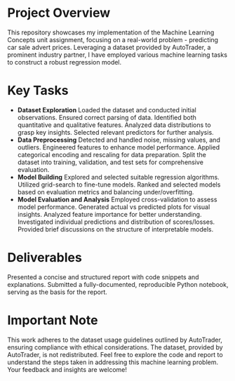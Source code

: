 # Project Overview
This repository showcases my implementation of the Machine Learning Concepts unit assignment, focusing on a real-world problem - predicting car sale advert prices. Leveraging a dataset provided by AutoTrader, a prominent industry partner, I have employed various machine learning tasks to construct a robust regression model.
# Key Tasks
- **Dataset Exploration**
Loaded the dataset and conducted initial observations.
Ensured correct parsing of data.
Identified both quantitative and qualitative features.
Analyzed data distributions to grasp key insights.
Selected relevant predictors for further analysis.
- **Data Preprocessing**
Detected and handled noise, missing values, and outliers.
Engineered features to enhance model performance.
Applied categorical encoding and rescaling for data preparation.
Split the dataset into training, validation, and test sets for comprehensive evaluation.
- **Model Building**
Explored and selected suitable regression algorithms.
Utilized grid-search to fine-tune models.
Ranked and selected models based on evaluation metrics and balancing under/overfitting.
- **Model Evaluation and Analysis**
Employed cross-validation to assess model performance.
Generated actual vs predicted plots for visual insights.
Analyzed feature importance for better understanding.
Investigated individual predictions and distribution of scores/losses.
Provided brief discussions on the structure of interpretable models.
# Deliverables
Presented a concise and structured report with code snippets and explanations.
Submitted a fully-documented, reproducible Python notebook, serving as the basis for the report.
# Important Note
This work adheres to the dataset usage guidelines outlined by AutoTrader, ensuring compliance with ethical considerations. The dataset, provided by AutoTrader, is not redistributed.
Feel free to explore the code and report to understand the steps taken in addressing this machine learning problem. Your feedback and insights are welcome!
